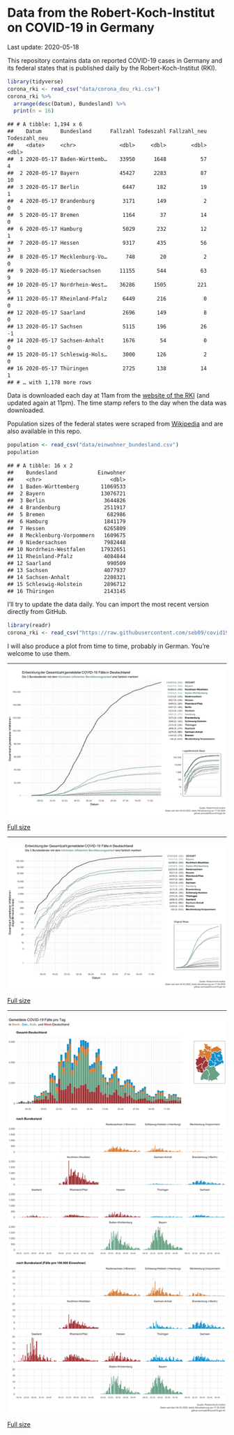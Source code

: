 Data from the Robert-Koch-Institut on COVID-19 in Germany
================
Last update: 2020-05-18

This repository contains data on reported COVID-19 cases in Germany and
its federal states that is published daily by the Robert-Koch-Institut
(RKI).

``` r
library(tidyverse)
corona_rki <- read_csv("data/corona_deu_rki.csv")
corona_rki %>% 
  arrange(desc(Datum), Bundesland) %>% 
  print(n = 16)
```

    ## # A tibble: 1,194 x 6
    ##    Datum      Bundesland      Fallzahl Todeszahl Fallzahl_neu Todeszahl_neu
    ##    <date>     <chr>              <dbl>     <dbl>        <dbl>         <dbl>
    ##  1 2020-05-17 Baden-Württemb…    33950      1648           57             4
    ##  2 2020-05-17 Bayern             45427      2283           87            10
    ##  3 2020-05-17 Berlin              6447       182           19             1
    ##  4 2020-05-17 Brandenburg         3171       149            2             0
    ##  5 2020-05-17 Bremen              1164        37           14             0
    ##  6 2020-05-17 Hamburg             5029       232           12             1
    ##  7 2020-05-17 Hessen              9317       435           56             3
    ##  8 2020-05-17 Mecklenburg-Vo…      748        20            2             0
    ##  9 2020-05-17 Niedersachsen      11155       544           63             9
    ## 10 2020-05-17 Nordrhein-West…    36286      1505          221             5
    ## 11 2020-05-17 Rheinland-Pfalz     6449       216            0             0
    ## 12 2020-05-17 Saarland            2696       149            8             0
    ## 13 2020-05-17 Sachsen             5115       196           26            -1
    ## 14 2020-05-17 Sachsen-Anhalt      1676        54            0             0
    ## 15 2020-05-17 Schleswig-Hols…     3000       126            2             0
    ## 16 2020-05-17 Thüringen           2725       138           14             1
    ## # … with 1,178 more rows

Data is downloaded each day at 11am from the [website of the
RKI](https://www.rki.de/DE/Content/InfAZ/N/Neuartiges_Coronavirus/Fallzahlen.html)
(and updated again at 11pm). The time stamp refers to the day when the
data was downloaded.

Population sizes of the federal states were scraped from
[Wikipedia](https://de.wikipedia.org/wiki/Liste_der_deutschen_Bundesl%C3%A4nder_nach_Bev%C3%B6lkerung)
and are also available in this repo.

``` r
population <- read_csv("data/einwohner_bundesland.csv")
population
```

    ## # A tibble: 16 x 2
    ##    Bundesland             Einwohner
    ##    <chr>                      <dbl>
    ##  1 Baden-Württemberg       11069533
    ##  2 Bayern                  13076721
    ##  3 Berlin                   3644826
    ##  4 Brandenburg              2511917
    ##  5 Bremen                    682986
    ##  6 Hamburg                  1841179
    ##  7 Hessen                   6265809
    ##  8 Mecklenburg-Vorpommern   1609675
    ##  9 Niedersachsen            7982448
    ## 10 Nordrhein-Westfalen     17932651
    ## 11 Rheinland-Pfalz          4084844
    ## 12 Saarland                  990509
    ## 13 Sachsen                  4077937
    ## 14 Sachsen-Anhalt           2208321
    ## 15 Schleswig-Holstein       2896712
    ## 16 Thüringen                2143145

I’ll try to update the data daily. You can import the most recent
version directly from GitHub.

``` r
library(readr)
corona_rki <- read_csv("https://raw.githubusercontent.com/seb09/covid19-ger-rki/master/data/corona_deu_rki.csv")
```

I will also produce a plot from time to time, probably in German. You’re
welcome to use them.

-----

<img src="plots/covid19-deu-rki-entwicklung-original-skala.png">

[Full
size](https://github.com/seb09/covid19-ger-rki/raw/master/plots/covid19-deu-rki-entwicklung-original-skala.png)

-----

<img src="plots/covid19-deu-rki-entwicklung.png">

[Full
size](https://github.com/seb09/covid19-ger-rki/raw/master/plots/covid19-deu-rki-entwicklung.png)

-----

<img src="plots/covid19-deu-rki-faelle-pro-tag.png">

[Full
size](https://github.com/seb09/covid19-ger-rki/raw/master/plots/covid19-deu-rki-faelle-pro-tag.png)
